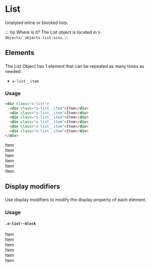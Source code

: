 # List

Unstyled inline or blocked lists.

::: tip Where is it?
The List object is located in `5-Objects/_objects.list.scss`.
:::

## Elements

The List Object has 1 element that can be repeated as many times as needed:

- `o-list__item`

### Usage

```html
<div class="o-list">
  <div class="o-list__item">Item</div>
  <div class="o-list__item">Item</div>
  <div class="o-list__item">Item</div>
  <div class="o-list__item">Item</div>
  <div class="o-list__item">Item</div>
  <div class="o-list__item">Item</div>
</div>
```

<div class="o-list u-mt-small">
  <div class="o-list__item">Item</div>
  <div class="o-list__item">Item</div>
  <div class="o-list__item">Item</div>
  <div class="o-list__item">Item</div>
  <div class="o-list__item">Item</div>
  <div class="o-list__item">Item</div>
</div>

## Display modifiers

Use display modifiers to modify the display property of each element.

### Usage

#### `.o-list--block`

<div class="o-list o-list--block u-mt-small">
  <div class="o-list__item">Item</div>
  <div class="o-list__item">Item</div>
  <div class="o-list__item">Item</div>
  <div class="o-list__item">Item</div>
  <div class="o-list__item">Item</div>
  <div class="o-list__item">Item</div>
</div>

<style lang="scss">
@import '../../.vuepress/scss/main.scss';
@import './outline.css';

p {
  margin-block-start: 1em;
  margin-block-end: 1em;
}

h2 {
  padding-bottom: 0.3rem;
}
</style>
